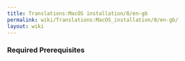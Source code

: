 ```yaml
---
title: Translations:MacOS installation/8/en-gb
permalink: wiki/Translations:MacOS_installation/8/en-gb/
layout: wiki
---
```


### Required Prerequisites
